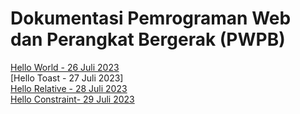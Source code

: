 # Dokumentasi Pemrograman Web dan Perangkat Bergerak (PWPB)

[Hello World - 26 Juli 2023](DivanandaFirstApplication)<br>
[Hello Toast - 27 Juli 2023]<br>
[Hello Relative - 28 Juli 2023](HelloRelative)<br>
[Hello Constraint- 29 Juli 2023](HelloConstraint)<br>
